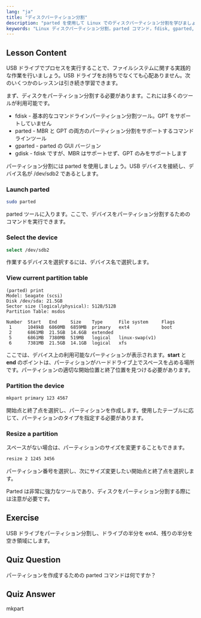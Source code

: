 ```yaml
---
lang: "ja"
title: "ディスクパーティション分割"
description: "parted を使用して Linux でのディスクパーティション分割を学びましょう。ディスクのパーティション分割、選択、表示、サイズ変更の方法を理解します。この初心者向けのガイドで始めましょう！"
keywords: "Linux ディスクパーティション分割，parted コマンド，fdisk, gparted, Linux チュートリアル，初心者向け Linux, ディスク管理，Linux ガイド"
---
```


## Lesson Content

USB ドライブでプロセスを実行することで、ファイルシステムに関する実践的な作業を行いましょう。USB ドライブをお持ちでなくても心配ありません。次のいくつかのレッスンは引き続き学習できます。

まず、ディスクをパーティション分割する必要があります。これには多くのツールが利用可能です。

- fdisk - 基本的なコマンドラインパーティション分割ツール。GPT をサポートしていません
- parted - MBR と GPT の両方のパーティション分割をサポートするコマンドラインツール
- gparted - parted の GUI バージョン
- gdisk - fdisk ですが、MBR はサポートせず、GPT のみをサポートします

パーティション分割には parted を使用しましょう。USB デバイスを接続し、デバイス名が /dev/sdb2 であるとします。

### Launch parted

```bash
sudo parted
```

parted ツールに入ります。ここで、デバイスをパーティション分割するためのコマンドを実行できます。

### Select the device

```bash
select /dev/sdb2
```

作業するデバイスを選択するには、デバイス名で選択します。

### View current partition table

```plaintext
(parted) print
Model: Seagate (scsi)
Disk /dev/sda: 21.5GB
Sector size (logical/physical): 512B/512B
Partition Table: msdos

Number  Start   End     Size    Type      File system     Flags
 1      1049kB  6860MB  6859MB  primary   ext4            boot
 2      6861MB  21.5GB  14.6GB  extended
 5      6861MB  7380MB  519MB   logical   linux-swap(v1)
 6      7381MB  21.5GB  14.1GB  logical   xfs
```

ここでは、デバイス上の利用可能なパーティションが表示されます。**start** と **end** のポイントは、パーティションがハードドライブ上でスペースを占める場所です。パーティションの適切な開始位置と終了位置を見つける必要があります。

### Partition the device

```bash
mkpart primary 123 4567
```

開始点と終了点を選択し、パーティションを作成します。使用したテーブルに応じて、パーティションのタイプを指定する必要があります。

### Resize a partition

スペースがない場合は、パーティションのサイズを変更することもできます。

```bash
resize 2 1245 3456
```

パーティション番号を選択し、次にサイズ変更したい開始点と終了点を選択します。

Parted は非常に強力なツールであり、ディスクをパーティション分割する際には注意が必要です。

## Exercise

USB ドライブをパーティション分割し、ドライブの半分を ext4、残りの半分を空き領域にします。

## Quiz Question

パーティションを作成するための parted コマンドは何ですか？

## Quiz Answer

mkpart
